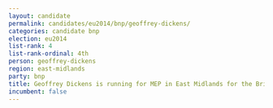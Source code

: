 ```yaml
---
layout: candidate
permalink: candidates/eu2014/bnp/geoffrey-dickens/
categories: candidate bnp
election: eu2014
list-rank: 4
list-rank-ordinal: 4th
person: geoffrey-dickens
region: east-midlands
party: bnp
title: Geoffrey Dickens is running for MEP in East Midlands for the British National Party
incumbent: false
---
```

